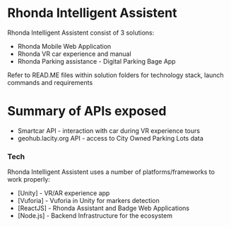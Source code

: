 # Rhonda Intelligent Assistent

Rhonda Intelligent Assistent consist of 3 solutions: 
  - Rhonda Mobile Web Application
  - Rhonda VR car experience and manual
  - Rhonda Parking assistance - Digital Parking Bage App

Refer to READ.ME files within solution folders for technology stack, launch commands and requirements

# Summary of APIs exposed
  - Smartcar API - interaction with car during VR experience tours
  - geohub.lacity.org API - access to City Owned Parking Lots data
 
### Tech

Rhonda Intelligent Assistent uses a number of platforms/frameworks to work properly:

* [Unity] - VR/AR experience app
* [Vuforia] - Vuforia in Unity for markers detection
* [ReactJS] - Rhonda Assistant and Badge Web Applications  
* [Node.js] - Backend Infrastructure for the ecosystem